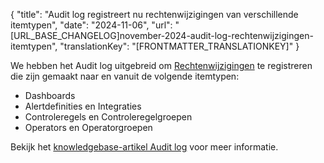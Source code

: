 {
  "title": "Audit log registreert nu rechtenwijzigingen van verschillende itemtypen",
  "date": "2024-11-06",
  "url": "[URL_BASE_CHANGELOG]november-2024-audit-log-rechtenwijzigingen-itemtypen",
  "translationKey": "[FRONTMATTER_TRANSLATIONKEY]"
}

We hebben het Audit log uitgebreid om [Rechtenwijzigingen]([LINK_URL_1]) te registreren die zijn gemaakt naar en vanuit de volgende itemtypen:

- Dashboards
- Alertdefinities en Integraties
- Controleregels en Controleregelgroepen
- Operators en Operatorgroepen

Bekijk het [knowledgebase-artikel Audit log]([LINK_URL_2]) voor meer informatie.